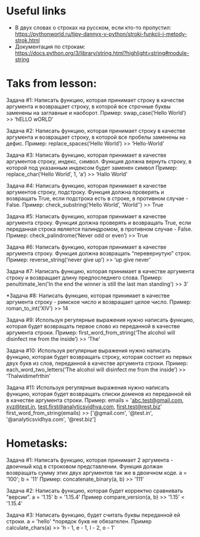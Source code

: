# Useful links

* В двух словах о строках на русском, если кто-то пропустил: https://pythonworld.ru/tipy-dannyx-v-python/stroki-funkcii-i-metody-strok.html
* Документация по строкам: https://docs.python.org/3/library/string.html?highlight=string#module-string


# Taks from lesson:

Задача #1: Написать функцию, которая принимает строку в качестве аргумента и
возвращает строку, в которой все строчные буквы заменены на заглавные и наоборот.
Пример: swap_case(‘Hello World’) >> ‘hELLO wORLD’

Задача #2: Написать функцию, которая принимает строку в качестве аргумента и
возвращает строку, в которой все пробелы заменены на дефис.
Пример: replace_spaces(‘Hello World’) >> ‘Hello-World’

Задача #3: Написать функцию, которая принимает в качестве аргументов строку,
индекс, символ. Функция должна вернуть строку, в которой под указанным индексом будет заменен символ
Пример: replace_char(‘Hello World’, 1, ‘a’) >> ‘Hallo World’

Задача #4: Написать функцию, которая принимает в качестве аргументов строку,
подстроку. Функция должна проверять и возвращать True, если подстрока есть в строке, в противном случае - False.
Пример: check_substring(‘Hello World’, ‘World’’) >> True

Задача #5: Написать функцию, которая принимает в качестве аргумента строку.
Функция должна проверять и возвращать True, если переданная строка является
палиндромом, в противном случае - False.
Пример: check_palindrome(‘Never odd or even’) >> True

Задача #6: Написать функцию, которая принимает в качестве аргумента строку.
Функция должна возвращать “перевернутую” строк.
Пример: reverse_string(‘never give up’) >> ‘up give never’

Задача #7: Написать функцию, которая принимает в качестве аргумента строку и
возвращает длину предпоследнего слова.
Пример: penultimate_len('In the end the winner is still the last man standing') >> 3’

*Задача #8: Написать функцию, которая принимает в качестве аргумента строку -
римское число и возвращает целое число.
Пример: roman_to_int(‘XIV’) >> 14

Задача #9: Используя регулярные выражения нужно написать функцию, которая
будет возвращать первое слово из переданной в качестве аргумента строки.
Пример: first_word_from_string(‘The alcohol will disinfect me from the inside’) >> ‘The’

Задача #10: Используя регулярные выражения нужно написать функцию, которая
будет возвращать строку, которая состоит из первых двух букв из слов, переданной в качестве аргумента строки.
Пример: each_word_two_letters(‘The alcohol will disinfect me from the inside’) >> ‘Thalwidimefrthin’

Задача #11: Используя регулярные выражения нужно написать функцию, которая
будет возвращать списки доменов из переданной ей в качестве аргумента строки.
Пример:
emails = 'abc.test@gmail.com, xyz@test.in, test.first@analyticsvidhya.com, first.test@rest.biz’
first_word_from_string(emails) >> ['@gmail.com', '@test.in', '@analyticsvidhya.com', '@rest.biz']

# Hometasks:

Задача #1: Написать функцию, которая принимает 2 аргумента - двоичный код в строковом
представлении. Функция должан возвращать сумму этих двух аргументов так же в
двоичном коде.
a = '100'; b = '11'
Пример: concatenate_binary(a, b) >> '111'

Задача #2: Написать функцию, которая будет корректно сравнивать "версии".
a = '1.15' b = '1.15.4'
Пример compare_version(a, b) >> '1.15' < '1.15.4'

Задача #3: Написать функцию, будет считать буквы переданной ей строки.
a = 'hello'
*порядок букв не обязателен.
Пример calculate_chars(a) >> 'h - 1, e - 1, l - 2, o - 1'